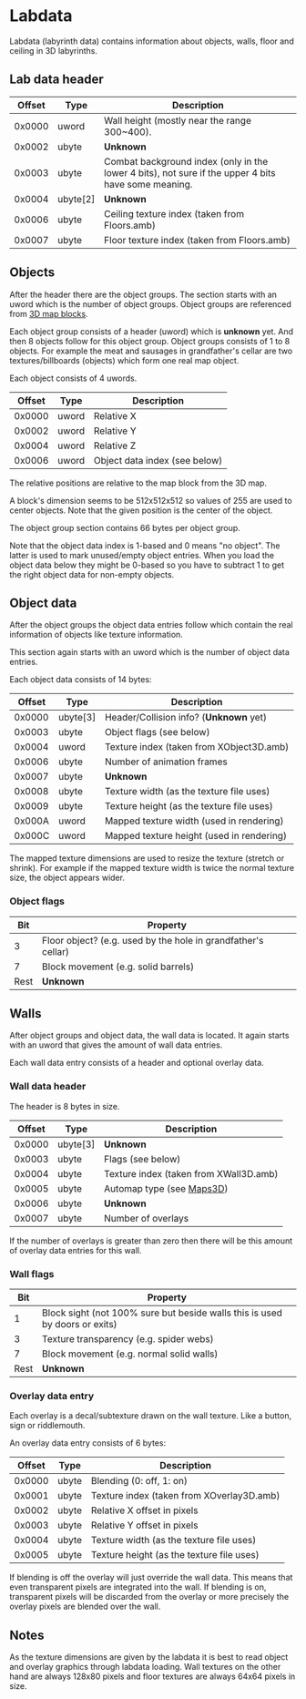 # Labdata

Labdata (labyrinth data) contains information about objects, walls, floor and ceiling in 3D labyrinths.

## Lab data header

Offset | Type | Description
----|----|----
0x0000 | uword | Wall height (mostly near the range 300~400).
0x0002 | ubyte | **Unknown**
0x0003 | ubyte | Combat background index (only in the lower 4 bits), not sure if the upper 4 bits have some meaning.
0x0004 | ubyte[2] | **Unknown**
0x0006 | ubyte | Ceiling texture index (taken from Floors.amb)
0x0007 | ubyte | Floor texture index (taken from Floors.amb)

## Objects

After the header there are the object groups. The section starts with an uword which is the number of object groups. Object groups are referenced from [3D map blocks](Maps3D.md).

Each object group consists of a header (uword) which is **unknown** yet. And then 8 objects follow for this object group. Object groups consists of 1 to 8 objects. For example the meat and sausages in grandfather's cellar are two textures/billboards (objects) which form one real map object.

Each object consists of 4 uwords.

Offset | Type | Description
----|----|----
0x0000 | uword | Relative X
0x0002 | uword | Relative Y
0x0004 | uword | Relative Z
0x0006 | uword | Object data index (see below)

The relative positions are relative to the map block from the 3D map.

A block's dimension seems to be 512x512x512 so values of 255 are used to center objects. Note that the given position is the center of the object.

The object group section contains 66 bytes per object group.

Note that the object data index is 1-based and 0 means "no object". The latter is used to mark unused/empty object entries. When you load the object data below they might be 0-based so you have to subtract 1 to get the right object data for non-empty objects.

## Object data

After the object groups the object data entries follow which contain the real information of objects like texture information.

This section again starts with an uword which is the number of object data entries.

Each object data consists of 14 bytes:

Offset | Type | Description
----|----|----
0x0000 | ubyte[3] | Header/Collision info? (**Unknown** yet)
0x0003 | ubyte | Object flags (see below)
0x0004 | uword | Texture index (taken from XObject3D.amb)
0x0006 | ubyte | Number of animation frames
0x0007 | ubyte | **Unknown**
0x0008 | ubyte | Texture width (as the texture file uses)
0x0009 | ubyte | Texture height (as the texture file uses)
0x000A | uword | Mapped texture width (used in rendering)
0x000C | uword | Mapped texture height (used in rendering)

The mapped texture dimensions are used to resize the texture (stretch or shrink). For example if the mapped texture width is twice the normal texture size, the object appears wider.

### Object flags

Bit | Property
----|----
3 | Floor object? (e.g. used by the hole in grandfather's cellar)
7 | Block movement (e.g. solid barrels)
Rest | **Unknown**

## Walls

After object groups and object data, the wall data is located. It again starts with an uword that gives the amount of wall data entries.

Each wall data entry consists of a header and optional overlay data.

### Wall data header

The header is 8 bytes in size.

Offset | Type | Description
----|----|----
0x0000 | ubyte[3] | **Unknown**
0x0003 | ubyte | Flags (see below)
0x0004 | ubyte | Texture index (taken from XWall3D.amb)
0x0005 | ubyte | Automap type (see [Maps3D](Maps3D.md))
0x0006 | ubyte | **Unknown**
0x0007 | ubyte | Number of overlays

If the number of overlays is greater than zero then there will be this amount of overlay data entries for this wall.

### Wall flags

Bit | Property
----|----
1 | Block sight (not 100% sure but beside walls this is used by doors or exits)
3 | Texture transparency (e.g. spider webs)
7 | Block movement (e.g. normal solid walls)
Rest | **Unknown**

### Overlay data entry

Each overlay is a decal/subtexture drawn on the wall texture. Like a button, sign or riddlemouth.

An overlay data entry consists of 6 bytes:

Offset | Type | Description
----|----|----
0x0000 | ubyte | Blending (0: off, 1: on)
0x0001 | ubyte | Texture index (taken from XOverlay3D.amb)
0x0002 | ubyte | Relative X offset in pixels
0x0003 | ubyte | Relative Y offset in pixels
0x0004 | ubyte | Texture width (as the texture file uses)
0x0005 | ubyte | Texture height (as the texture file uses)

If blending is off the overlay will just override the wall data. This means that even transparent pixels are integrated into the wall. If blending is on, transparent pixels will be discarded from the overlay or more precisely the overlay pixels are blended over the wall.


## Notes

As the texture dimensions are given by the labdata it is best to read object and overlay graphics through labdata loading. Wall textures on the other hand are always 128x80 pixels and floor textures are always 64x64 pixels in size.
